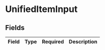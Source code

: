 # UnifiedItemInput


## Fields

| Field       | Type        | Required    | Description |
| ----------- | ----------- | ----------- | ----------- |